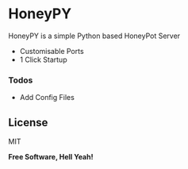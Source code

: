# HoneyPY

HoneyPY is a simple Python based HoneyPot Server

  - Customisable Ports
  - 1 Click Startup

### Todos

 - Add Config Files

License
----

MIT


**Free Software, Hell Yeah!**
